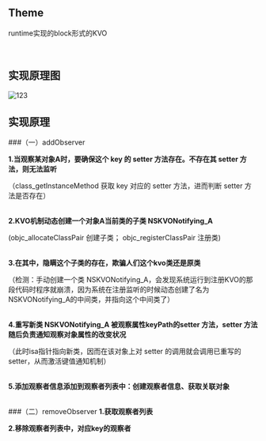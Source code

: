 ## Theme
runtime实现的block形式的KVO

</br>


##  实现原理图
![123](http://lbcodeimg.qiniudn.com/17-8-10/59031653.jpg)


## 实现原理

###（一）addObserver

<b> 1.当观察某对象A时，要确保这个 key 的 setter 方法存在。不存在其 setter 方法，则无法监听 </b>

（class_getInstanceMethod 获取 key 对应的 setter 方法，进而判断 setter 方法是否存在）
<br> </br>


<b> 2.KVO机制动态创建一个对象A当前类的子类 NSKVONotifying_A  </b>

(objc_allocateClassPair 创建子类； objc_registerClassPair 注册类)
<br> </br>


<b> 3.在其中，隐瞒这个子类的存在，欺骗人们这个kvo类还是原类 </b>

（检测：手动创建一个类 NSKVONotifying_A，会发现系统运行到注册KVO的那段代码时程序就崩溃，因为系统在注册监听的时候动态创建了名为NSKVONotifying_A的中间类，并指向这个中间类了）
<br> </br>


<b> 4.重写新类 NSKVONotifying_A 被观察属性keyPath的setter 方法，setter 方法随后负责通知观察对象属性的改变状况 </b>

（此时isa指针指向新类，因而在该对象上对 setter 的调用就会调用已重写的 setter，从而激活键值通知机制）
<br> </br>


<b> 5.添加观察者信息添加到观察者列表中：创建观察者信息、获取关联对象 </b>
<br> </br>


###（二）removeObserver
<b> 1.获取观察者列表 </b>

<b> 2.移除观察者列表中，对应key的观察者 </b>
<br> </br>


